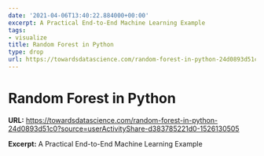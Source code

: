 ```yaml
---
date: '2021-04-06T13:40:22.884000+00:00'
excerpt: A Practical End-to-End Machine Learning Example
tags:
- visualize
title: Random Forest in Python
type: drop
url: https://towardsdatascience.com/random-forest-in-python-24d0893d51c0?source=userActivityShare-d383785221d0-1526130505
---
```


# Random Forest in Python

**URL:** https://towardsdatascience.com/random-forest-in-python-24d0893d51c0?source=userActivityShare-d383785221d0-1526130505

**Excerpt:** A Practical End-to-End Machine Learning Example
